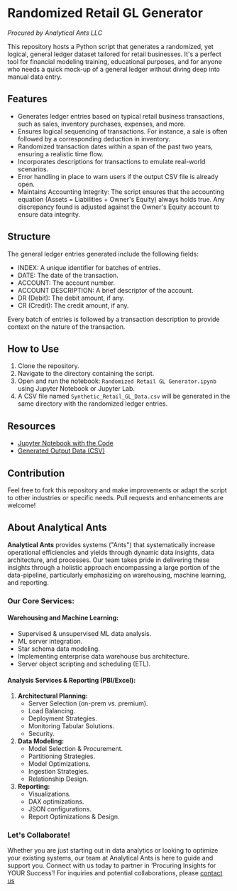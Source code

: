 # Randomized Retail GL Generator
_Procured by Analytical Ants LLC_

This repository hosts a Python script that generates a randomized, yet logical, general ledger dataset tailored for retail businesses. It's a perfect tool for financial modeling training, educational purposes, and for anyone who needs a quick mock-up of a general ledger without diving deep into manual data entry.

## Features
- Generates ledger entries based on typical retail business transactions, such as sales, inventory purchases, expenses, and more.
- Ensures logical sequencing of transactions. For instance, a sale is often followed by a corresponding deduction in inventory.
- Randomized transaction dates within a span of the past two years, ensuring a realistic time flow.
- Incorporates descriptions for transactions to emulate real-world scenarios.
- Error handling in place to warn users if the output CSV file is already open.
- Maintains Accounting Integrity: The script ensures that the accounting equation (Assets = Liabilities + Owner's Equity) always holds true. Any discrepancy found is adjusted against the Owner's Equity account to ensure data integrity.

## Structure
The general ledger entries generated include the following fields:

- INDEX: A unique identifier for batches of entries.
- DATE: The date of the transaction.
- ACCOUNT: The account number.
- ACCOUNT DESCRIPTION: A brief descriptor of the account.
- DR (Debit): The debit amount, if any.
- CR (Credit): The credit amount, if any.

Every batch of entries is followed by a transaction description to provide context on the nature of the transaction.

## How to Use
1. Clone the repository.
2. Navigate to the directory containing the script.
3. Open and run the notebook: `Randomized Retail GL Generator.ipynb` using Jupyter Notebook or Jupyter Lab.
4. A CSV file named `Synthetic_Retail_GL_Data.csv` will be generated in the same directory with the randomized ledger entries.

## Resources
- [Jupyter Notebook with the Code](https://github.com/AnalyticalAnts/Randomized-Retail-GL-Generator/blob/main/Randomized%20Retail%20GL%20Generator.ipynb)
- [Generated Output Data (CSV)](https://github.com/AnalyticalAnts/Randomized-Retail-GL-Generator/blob/main/Synthetic_Retail_GL_Data.csv)

## Contribution
Feel free to fork this repository and make improvements or adapt the script to other industries or specific needs. Pull requests and enhancements are welcome!

## About Analytical Ants

**Analytical Ants** provides systems ("Ants") that systematically increase operational efficiencies and yields through dynamic data insights, data architecture, and processes. Our team takes pride in delivering these insights through a holistic approach encompassing a large portion of the data-pipeline, particularly emphasizing on warehousing, machine learning, and reporting.

### Our Core Services:

#### Warehousing and Machine Learning:
- Supervised & unsupervised ML data analysis.
- ML server integration.
- Star schema data modeling.
- Implementing enterprise data warehouse bus architecture.
- Server object scripting and scheduling (ETL).

#### Analysis Services & Reporting (PBI/Excel):
1. **Architectural Planning:** 
   - Server Selection (on-prem vs. premium).
   - Load Balancing.
   - Deployment Strategies.
   - Monitoring Tabular Solutions.
   - Security.
2. **Data Modeling:** 
   - Model Selection & Procurement.
   - Partitioning Strategies.
   - Model Optimizations.
   - Ingestion Strategies.
   - Relationship Design.
3. **Reporting:** 
   - Visualizations.
   - DAX optimizations.
   - JSON configurations.
   - Report Optimizations & Design.

### Let's Collaborate!
Whether you are just starting out in data analytics or looking to optimize your existing systems, our team at Analytical Ants is here to guide and support you. Connect with us today to partner in ‘Procuring Insights for YOUR Success’! For inquiries and potential collaborations, please [contact us](https://analyticalants.co/contact-us/)
